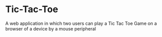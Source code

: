 # Tic-Tac-Toe
A web application in which two users can play a Tic Tac Toe Game on a browser of a device by a mouse peripheral
